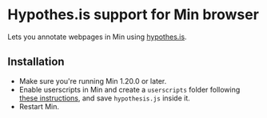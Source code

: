 # Hypothes.is support for Min browser

Lets you annotate webpages in Min using [hypothes.is](https://web.hypothes.is/).

## Installation

* Make sure you're running Min 1.20.0 or later.
* Enable userscripts in Min and create a `userscripts` folder following [these instructions](https://github.com/minbrowser/min/wiki/userscripts), and save `hypothesis.js` inside it.
* Restart Min.
